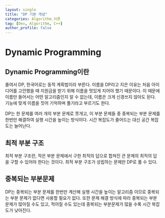 ```yaml
---
layout: single
title: "DP 기본 개념"
categories: Algorithm_이론
tag: [Dev, Algorithm, C++]
author_profile: false
---
```


# Dynamic Programming

## Dynamic Programming이란

줄여서 DP, 한국어로는 동적 계획법이라 부른다. 이름을 DP라고 지은 이유는 처음 아이디어를 고안했을 때 지원금을 받기 위해 이름을 멋있게 지어야 했기 때문이다. 이 때문에 이름만 들어서는 어떤 알고리즘인지 알 수 없는데, 이름은 크게 신경쓰지 않아도 된다. 기능에 맞게 이름을 짓어 기억하며 풀기라고 부르기도 한다.

DP는 한 문제를 여러 개의 부분 문제로 쪼개고, 이 부분 문제들 중 중복되는 부분 문제를 한번만 해결하여 실행 시간을 높이는 방식이다. 시간 복잡도가 줄어드는 대신 공간 복잡도는 늘어난다. 

## 최적 부분 구조

최적 부분 구조란, 작은 부분 문제에서 구한 최적의 답으로 합쳐진 큰 문제의 최적의 답을 구할 수 있어야 한다는 것이다. 최적 부분 구조가 성립하는 문제만 DP로 풀 수 있다.

## 중복되는 부분문제

DP는 중복되는 부분 문제를 한번만 계산해 실행 시간을 높이는 알고리즘 이므로 중복되는 부분 문제가 없다면 사용할 필요가 없다. 또한 문제 해결 방식에 따라 중복되는 부분 문제가 많아질 수도 있고, 적어질 수도 있는데 중복되는 부분문제가 많을 수록 시간 복잡도가 낮아진다.